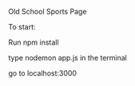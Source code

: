 Old School Sports Page 

To start: 

Run npm install 

type nodemon app.js in the terminal 

go to localhost:3000